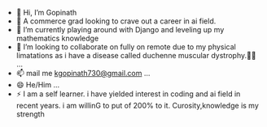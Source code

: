 - 👋 Hi, I’m Gopinath
- 👀 A commerce grad looking to crave out a career in ai field.
- 🌱 I’m currently playing around with Django and leveling up my mathematics knowledge
- 💞️ I’m looking to collaborate on fully on remote due to my physical limatations as i have a disease called duchenne muscular dystrophy.👨‍🦼 ...
- 📫 mail me kgopinath730@gmail.com ...
- 😄 He/Him ...
- ⚡ I am a self learner. i have yielded interest in coding and ai field in recent years. i am willinG to put of 200% to it. Curosity,knowledge is my strength

<!---
gops26/gops26 is a ✨ special ✨ repository because its `README.md` (this file) appears on your GitHub profile.
You can click the Preview link to take a look at your changes.
--->
